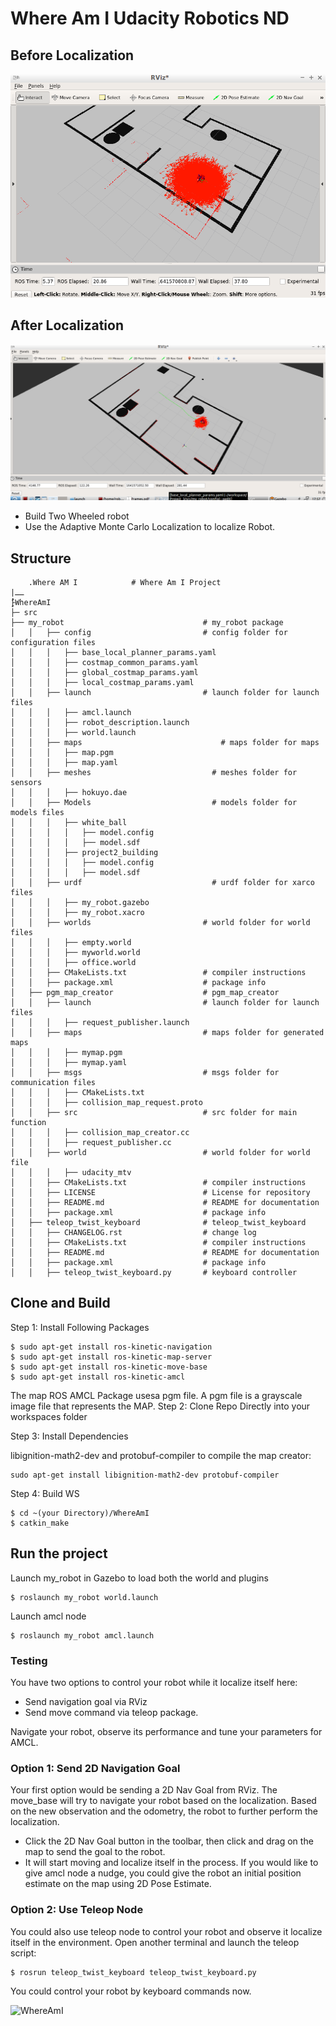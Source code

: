# Where Am I Udacity Robotics ND

## Before Localization

![image](https://github.com/amrtariq/Project_3/blob/main/WhereAmI/src/my_robot/screenshots/1-%20init.png)

## After Localization

![image](https://github.com/amrtariq/Project_3/blob/main/WhereAmI/src/my_robot/screenshots/2-%20localized.png)


- Build Two Wheeled robot
- Use the Adaptive Monte Carlo Localization to localize Robot.

## Structure

```
    .Where AM I            # Where Am I Project
|ــ   
├ٌٍWhereAmI
├─ src
├── my_robot                               # my_robot package        
│   │   ├── config                         # config folder for configuration files   
│   │   │   ├── base_local_planner_params.yaml
│   │   │   ├── costmap_common_params.yaml
│   │   │   ├── global_costmap_params.yaml
│   │   │   ├── local_costmap_params.yaml
│   │   ├── launch                         # launch folder for launch files   
│   │   │   ├── amcl.launch
│   │   │   ├── robot_description.launch
│   │   │   ├── world.launch
│   │   ├── maps                           	   # maps folder for maps
│   │   │   ├── map.pgm
│   │   │   ├── map.yaml
│   │   ├── meshes                           # meshes folder for sensors
│   │   │   ├── hokuyo.dae
│   │   ├── Models                           # models folder for models files
│   │   │   ├── white_ball
│   │   │   │   ├── model.config
│   │   │   │   ├── model.sdf
│   │   │   ├── project2_building
│   │   │   │   ├── model.config
│   │   │   │   ├── model.sdf	              
│   │   ├── urdf                             # urdf folder for xarco files
│   │   │   ├── my_robot.gazebo
│   │   │   ├── my_robot.xacro
│   │   ├── worlds                         # world folder for world files
│   │   │   ├── empty.world
│   │   │   ├── myworld.world
│   │   │   ├── office.world	
│   │   ├── CMakeLists.txt                 # compiler instructions
│   │   ├── package.xml                    # package info
│   ├── pgm_map_creator                    # pgm_map_creator        
│   │   ├── launch                         # launch folder for launch files   
│   │   │   ├── request_publisher.launch
│   │   ├── maps                           # maps folder for generated maps
│   │   │   ├── mymap.pgm
│   │   │   ├── mymap.yaml
│   │   ├── msgs                           # msgs folder for communication files
│   │   │   ├── CMakeLists.txt
│   │   │   ├── collision_map_request.proto
│   │   ├── src                            # src folder for main function
│   │   │   ├── collision_map_creator.cc
│   │   │   ├── request_publisher.cc
│   │   ├── world                          # world folder for world file
│   │   │   ├── udacity_mtv
│   │   ├── CMakeLists.txt                 # compiler instructions
│   │   ├── LICENSE                        # License for repository
│   │   ├── README.md                      # README for documentation
│   │   ├── package.xml                    # package info
│   ├── teleop_twist_keyboard              # teleop_twist_keyboard
│   │   ├── CHANGELOG.rst                  # change log
│   │   ├── CMakeLists.txt                 # compiler instructions
│   │   ├── README.md                      # README for documentation
│   │   ├── package.xml                    # package info
│   │   ├── teleop_twist_keyboard.py       # keyboard controller
```
## Clone and Build

Step 1: Install Following Packages

```
$ sudo apt-get install ros-kinetic-navigation
$ sudo apt-get install ros-kinetic-map-server
$ sudo apt-get install ros-kinetic-move-base
$ sudo apt-get install ros-kinetic-amcl
```
The map ROS AMCL Package usesa pgm file. A pgm file is a grayscale image file that represents the MAP.
Step 2: Clone Repo Directly into your workspaces folder

Step 3: Install Dependencies

libignition-math2-dev and protobuf-compiler to compile the map creator:

```
sudo apt-get install libignition-math2-dev protobuf-compiler
```
Step 4: Build WS

```
$ cd ~(your Directory)/WhereAmI
$ catkin_make
```
## Run the project

Launch my_robot in Gazebo to load both the world and plugins

```
$ roslaunch my_robot world.launch
```
Launch amcl node
```
$ roslaunch my_robot amcl.launch
```

### Testing

You have two options to control your robot while it localize itself here:
- Send navigation goal via RViz
- Send move command via teleop package.


Navigate your robot, observe its performance and tune your parameters for AMCL.

### Option 1: Send 2D Navigation Goal

Your first option would be sending a 2D Nav Goal from RViz.
The move_base will try to navigate your robot based on the localization. Based on the new observation and the odometry, the robot to further perform the localization.
- Click the 2D Nav Goal button in the toolbar, then click and drag on the map to send the goal to the robot. 
- It will start moving and localize itself in the process. If you would like to give amcl node a nudge, you could give the robot an initial position estimate on the map using 2D Pose Estimate.

### Option 2: Use Teleop Node

You could also use teleop node to control your robot and observe it localize itself in the environment.
Open another terminal and launch the teleop script:
```
$ rosrun teleop_twist_keyboard teleop_twist_keyboard.py
```
You could control your robot by keyboard commands now.

![WhereAmI](https://user-images.githubusercontent.com/18179768/156850586-b26128b0-fa51-4de3-b899-6253c7e3e52b.gif)
